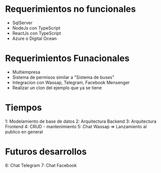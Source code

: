 # Requerimientos no funcionales
- SqlServer
- NodeJs con TypeScript
- ReactJs con TypeScript
- Azure o Digital Ocean

# Requerimientos Funacionales
- Multiempresa
- Sistema de permisos similar a "Sistema de buses"
- Integracion con Wassap, Telegram, Facebook Mensenger
- Realizar un clon del ejemplo que ya se tiene

# Tiempos
1: Modelamiento de base de datos
2: Arquitectura Backend
3: Arquitectura Frontend
4: CRUD - mantenimiento
5: Chat Wassap                  =>  Lanzamiento al publico en general

# Futuros desarrollos
6: Chat Telegram
7: Chat Facebook
